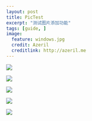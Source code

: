 ```yaml
---
layout: post
title: PicTest
excerpt: "测试图片添加功能"
tags: [guide, ]
image:
  feature: windows.jpg
  credit: Azeril
  creditlink: http://azeril.me
---
```



![](http://paw.cat/lemon/Mow.jpg)

![](http://paw.cat/Lemon/GifCatSleeping.gif)

![](http://paw.cat/lemon/GifShitCrystal.gif)

![](http://paw.cat/Lemon/GifConvenienceStore.gif)

![](http://paw.cat/lemon/GifLittleSword.gif)